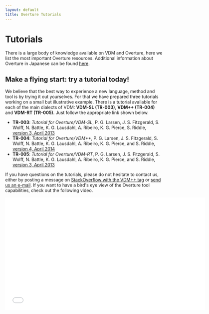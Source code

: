 ```yaml
--- 
layout: default 
title: Overture Tutorials
---
```


# Tutorials

There is a large body of knowledge available on VDM and Overture, here
we list the most important Overture resources.  Additional information
about Overture in Japanese can be found
[here](http://research.nii.ac.jp/~f-ishikawa/vdm/overture.html).

## Make a flying start: try a tutorial today!

We believe that the best way to experience a new language, method and
tool is by trying it out yourselves.  For that we have prepared three
tutorials working on a small but illustrative example.  There is a
tutorial available for each of the main dialects of VDM: **VDM-SL
(TR-003)**, **VDM++ (TR-004)** and **VDM-RT (TR-005)**.  Just follow
the appropriate link shown below.

- **TR-003**: _Tutorial for Overture/VDM-SL_, P. G. Larsen,
  J. S. Fitzgerald, S. Wolff, N. Battle, K. G. Lausdahl, A. Ribeiro,
  K. G. Pierce, S. Riddle,
  [version 3, April 2013]({{site.url}}/files/VDMSLGuideToOverture.pdf)
- **TR-004**: _Tutorial for Overture/VDM++_, P. G. Larsen,
  J. S. Fitzgerald, S. Wolff, N. Battle, K. G. Lausdahl, A. Ribeiro,
  K. G. Pierce, and S. Riddle,
  [version 4, April 2014]({{site.url}}/files/VDMPPGuideToOverture.pdf)
- **TR-005**: _Tutorial for Overture/VDM-RT_, P. G. Larsen,
  J. S. Fitzgerald, S. Wolff, N. Battle, K. G. Lausdahl, A. Ribeiro,
  K. G. Pierce, and S. Riddle,
  [version 3, April 2013]({{site.url}}/files/VDMRTGuideToOverture.pdf)

If you have questions on the tutorials, please do not hesitate to
contact us, either by posting a message on
[StackOverflow with the VDM++ tag](http://stackoverflow.com/questions/tagged/vdm%2b%2b)
or
[send us an e-mail](http://www.google.com/recaptcha/mailhide/d?k=01mU5bAq4Rogp5FVouKumLoQ==&c=pHoefT8t8vvgTnqYB_4422-4CEytwUaijr_er5aSbIw=).
If you want to have a bird's eye view of the Overture tool
capabilities, check out the following video.

<iframe width="640" height="360" src="//www.youtube.com/embed/w8pe1jZsox4" frameborder="0" allowfullscreen></iframe>
